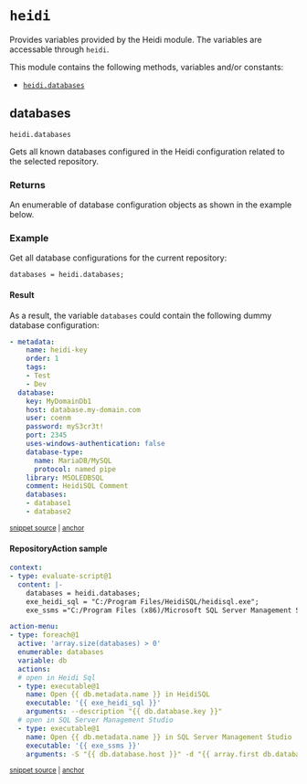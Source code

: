 # `heidi`

Provides variables provided by the Heidi module. The variables are accessable through `heidi`.

This module contains the following methods, variables and/or constants:

- [`heidi.databases`](#databases)

## databases

`heidi.databases`

Gets all known databases configured in the Heidi configuration related to the selected repository.

### Returns

An enumerable of database configuration objects as shown in the example below.

### Example
      
Get all database configurations for the current repository:


```
databases = heidi.databases;
```

#### Result

As a result, the variable `databases` could contain the following dummy database configuration:

<!-- snippet: heidi.databases@actionmenu01 -->
<a id='snippet-heidi.databases@actionmenu01'></a>
```yaml
- metadata:
    name: heidi-key
    order: 1
    tags:
    - Test
    - Dev
  database:
    key: MyDomainDb1
    host: database.my-domain.com
    user: coenm
    password: myS3cr3t!
    port: 2345
    uses-windows-authentication: false
    database-type:
      name: MariaDB/MySQL
      protocol: named pipe
    library: MSOLEDBSQL
    comment: HeidiSQL Comment
    databases:
    - database1
    - database2
```
<sup><a href='/tests/RepoM.Plugin.Heidi.Tests/ActionMenu/Context/HeidiDbVariablesTests.GetDatabases_Documentation.verified.yaml#L1-L26' title='Snippet source file'>snippet source</a> | <a href='#snippet-heidi.databases@actionmenu01' title='Start of snippet'>anchor</a></sup>
<!-- endSnippet -->

#### RepositoryAction sample

<!-- snippet: heidi.databases@actionmenu02 -->
<a id='snippet-heidi.databases@actionmenu02'></a>
```yaml
context:
- type: evaluate-script@1
  content: |-
    databases = heidi.databases;
    exe_heidi_sql = "C:/Program Files/HeidiSQL/heidisql.exe";    
    exe_ssms ="C:/Program Files (x86)/Microsoft SQL Server Management Studio 18/Common7/IDE/Ssms.exe";

action-menu:
- type: foreach@1
  active: 'array.size(databases) > 0'
  enumerable: databases
  variable: db
  actions:
  # open in Heidi Sql
  - type: executable@1
    name: Open {{ db.metadata.name }} in HeidiSQL
    executable: '{{ exe_heidi_sql }}'
    arguments: --description "{{ db.database.key }}"
  # open in SQL Server Management Studio
  - type: executable@1
    name: Open {{ db.metadata.name }} in SQL Server Management Studio
    executable: '{{ exe_ssms }}'
    arguments: -S "{{ db.database.host }}" -d "{{ array.first db.database.databases }}" -U "{{ db.database.user }}"
```
<sup><a href='/tests/RepoM.Plugin.Heidi.Tests/ActionMenu/IntegrationTests/HeidiContextTests.Context_GetDatabases_Documentation.testfile.yaml#L1-L27' title='Snippet source file'>snippet source</a> | <a href='#snippet-heidi.databases@actionmenu02' title='Start of snippet'>anchor</a></sup>
<!-- endSnippet -->

